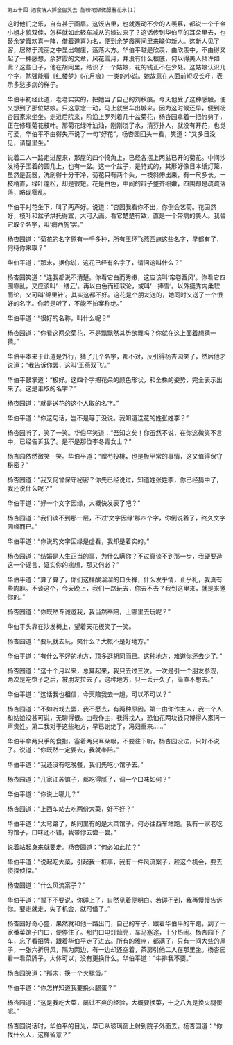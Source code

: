     第五十回 酒食情人掷金留笑去 脂粉地狱微服看花来(1) 

   这时他们之乐，自有甚于画眉。这饭店里，也就轰动不少的人羡慕，都说一个千金小姐才貌双佳，怎样就如此轻车减从的嫁过来了？这话传到华伯平的耳朵里去，也替余梦霞欢喜一阵，借着道喜为名，便到余梦霞房间里来瞻仰新人。这新人见了客，居然于流丽之中显出端庄，落落大方。华伯平越是欣羡，由欣羡中，不由得又起了一种感想，余梦霞的文章，风花雪月，并没有什么根底，何以得美人倾许如此？这些日子，他在胡同里，结识了一个姑娘，花的钱正不在少处。这姑娘认识几个字，勉强能看《红楼梦》《花月痕》一类的小说。她故意在人面前短叹长吁，表示多愁多病的样子。

   华伯平初经此道，老老实实的，把她当了自己的刘秋痕。今天他受了这种感触，便又想到了那位姑娘。只这意念一动，马上就坐车出城来。因为这时候还早，便到杨杏园家来坐坐。走进后院来，阶沿上罗列着几十盆菊花，杨杏园拿着一把竹剪子，正在修理菊花枝叶。那菊花绿叶油油，刚刚浇了水，清芬扑人，就没有开花，也觉可爱，华伯平不由得失声说了一句“好花”。杨杏园回头一看，笑道：“又多日没见，请屋里坐。”

   说着二人一路走进屋来，那屋的四个犄角上，已经各摆上两盆已开的菊花。中间沙发椅子围着的圆几上，也有一盆。这一个盆子，是特式的，其形好像日本纸灯笼，虽然是瓦器，洗刷得十分干净，菊花只有两个头，一枝斜伸出来，有一尺多长。一枝稍直，绿叶蓬松，却是很短。花是白色，中间的辩子整齐细嫩，四围却是疏疏落落，略现零乱。

   华伯平对花坐下，叫了两声好。说道：“杏园我看你不出，你倒会艺菊。花固然好，枝叶和盆子烘托得宜，大可入画。看它楚楚有致，直是一个带病的美人。我替它取个名字，叫‘病西施’罢。”

   杨杏园道：“菊花的名字原有一千多种，所有玉环飞燕西施这些名字，早都有了，何待你来取？”

   华伯平道：“那末，据你说，这花已经有名字了，请问这叫什么？”

   杨杏园笑道：“连我都说不清楚。你看它白而秀嫩，这应该叫‘帘卷西风’。你看它四围零乱，又应该叫‘一缕云’。再以白色而细软论，或叫‘一捧雪’。以外挺秀内柔软而论，又可叫‘绵里针’。其实这都不好。这花是个朋友送的，她同时又送了一个很好的名字。你若是听了，不能不拍案称绝。”

   华伯平道：“很好的名称，叫什么呢？”

   杨杏园道：“你看这两朵菊花，不是飘飘然其势欲舞吗？你就在这上面着想猜一猜。”

   华伯平本来于此道是外行，猜了几个名字，都不对，反引得杨杏园笑了，然后他才说道：“我告诉你罢，这叫‘玉燕双飞’。”

   华伯平鼓掌道：“极好。这四个字把花朵的颜色形状，和全株的姿势，完全表示出来了。这是谁取的名字？”

   杨杏园道：“就是送花的这个人取的名字。”

   华伯平道：“你这句话，岂不是等于没说。我知道送花的姓张姓李？”

   杨杏园听了，笑了一笑。华伯平笑道：“吾知之矣！你虽然不说，在你这微笑不言中，已经告诉我了。是不是那位李冬青女士？”

   杨杏园依然微笑一笑。华伯平道：“赠芍投桃，也是极平常的事情，这又值得保守秘密？”

   杨杏园道：“我又何曾保守秘密？你先已经说过，知道姓张姓李，你已经猜中了，我还说什么呢？”

   华伯平道：“好一个文字因缘，大概快发表了吧？”

   杨杏园道：“我们谈不到那一层，不过‘文字因缘’那四个字，你倒说着了，终久文字因缘而已。”

   华伯平道：“你说的文字因缘是虚看，我却是着实的。”

   杨杏园道：“结婚是人生正当的事，为什么瞒你？不过真谈不到那一步，我硬要造这一个谣言，证实你的揣想，那又何必？”

   华伯平道：“算了算了，你们这样酸溜溜的口头禅，什么发乎情，止乎礼，我真有些肉麻。不谈这个，今天晚上，我们一路玩去，你去不去？我到这里来，就是来邀你的。”

   杨杏园道：“你既然专诚邀我，我当然奉陪，上哪里去玩呢？”

   华伯平头靠在沙发椅上，望着天花板笑了一笑。

   杨杏园道：“要玩就去玩，笑什么？大概不是好地方。”

   华伯平道：“有什么不好的地方，顶多逛胡同而已。这种地方，难道你还去少了。”

   杨杏园道：“这十个月以来，总算起来，我只去过三次。一次是引一个朋友参观，两次是吃馆子之后，被朋友拉去了，这种地方，只一丢开久了，简直不想去。”

   华伯平道：“这话我也相信，今天陪我去一趟，可以不可以？”

   杨杏园道：“不如听戏去罢，我不愿去，有两种原因。第一由你作主人，我一个人和姑娘没甚可说，无聊得很。由我作主，我得找人，恐怕花两块钱只博得人家问一声贵姓。第二我对于这些地方，早已谢绝了，冯妇重来……”

   华伯平拿两只手的食指，塞着两只耳朵眼，不要往下听。杨杏园没法，只好不说了。说道：“你既然一定要去，我就奉陪。”

   华伯平道：“我还没有吃晚餐，我们先吃小馆子去。”

   杨杏园道：“几家江苏馆子，都吃得腻了，调一个口味如何？”

   华伯平道：“你说上哪儿？”

   杨杏园道：“上西车站去吃两份大菜，好不好？”

   华伯平道：“太弯路了，胡同里有的是大菜馆子，何必往西车站跑。我有一家老吃的馆子，口味还不错，我带你去尝一尝。”

   说着站起身来就要走。杨杏园道：“何必如此忙？”

   华伯平道：“说起吃大菜，引起我一桩事，我有一件风流案子，趁这个机会，要去侦探侦探。”

   杨杏园道：“什么风流案子？”

   华伯平道：“暂下不要说，你碰上了，自然见着便明白。若碰不到，我再慢慢告诉你。要走就走，失了机会，就可借了。”

   杨杏园好奇心盛，果然就和他一路出门，自己的车子，跟着华伯平的车跑，到了一家番菜馆子门口，便停住了。那门口电灯灿亮，车马塞途，十分热闹。杨杏园下了车，忘了看招牌，跟着华伯平走了进去。所有的雅座，都满了，只有一间大些的屋子，一张六折屏风，隔为两边，有一边却还空着，茶房引他二人在那里坐。杨杏园看一看菜牌子，大体可以，没有更换什么。华伯平道：“牛排我不要。”

   杨杏园笑道：“那末，换一个火腿蛋。”

   华伯平道：“你怎样知道我要换火腿蛋？”

   杨杏园道：“这是我吃大菜，屡试不爽的经验，大概要换菜，十之八九是换火腿蛋呢。”

   杨杏园说话时，华伯平的目光，早已从玻璃窗上射到院子外面去。杨杏园道：“你找什么人，这样留意？”

